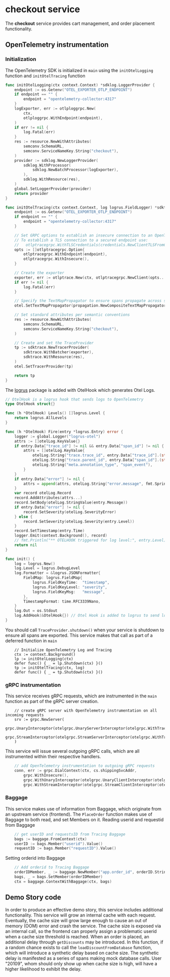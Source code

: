 # checkout service

The **checkout** service provides cart management, and order placement functionality.

## OpenTelemetry instrumentation

### Initialization
The OpenTelemetry SDK is initialized in `main` using the `initOtelLogging` function and `initOtelTracing` function
```go
func initOtelLogging(ctx context.Context) *sdklog.LoggerProvider {
	endpoint := os.Getenv("OTEL_EXPORTER_OTLP_ENDPOINT")
	if endpoint == "" {
		endpoint = "opentelemetry-collector:4317"
	}
	logExporter, err := otlploggrpc.New(
		ctx,
		otlploggrpc.WithEndpoint(endpoint),
	)
	if err != nil {
		log.Fatal(err)
	}
	res := resource.NewWithAttributes(
		semconv.SchemaURL,
		semconv.ServiceNameKey.String("checkout"),
	)
	provider := sdklog.NewLoggerProvider(
		sdklog.WithProcessor(
			sdklog.NewBatchProcessor(logExporter),
		),
		sdklog.WithResource(res),
	)
	global.SetLoggerProvider(provider)
	return provider
}

func initOtelTracing(ctx context.Context, log logrus.FieldLogger) *sdktrace.TracerProvider {
	endpoint := os.Getenv("OTEL_EXPORTER_OTLP_ENDPOINT")
	if endpoint == "" {
		endpoint = "opentelemetry-collector:4317"
	}

	// Set GRPC options to establish an insecure connection to an OpenTelemetry Collector
	// To establish a TLS connection to a secured endpoint use:
	//   otlptracegrpc.WithTLSCredentials(credentials.NewClientTLSFromCert(nil, ""))
	opts := []otlptracegrpc.Option{
		otlptracegrpc.WithEndpoint(endpoint),
		otlptracegrpc.WithInsecure(),
	}

	// Create the exporter
	exporter, err := otlptrace.New(ctx, otlptracegrpc.NewClient(opts...))
	if err != nil {
		log.Fatal(err)
	}

	// Specify the TextMapPropagator to ensure spans propagate across service boundaries
	otel.SetTextMapPropagator(propagation.NewCompositeTextMapPropagator(propagation.Baggage{}, propagation.TraceContext{}))

	// Set standard attributes per semantic conventions
	res := resource.NewWithAttributes(
		semconv.SchemaURL,
		semconv.ServiceNameKey.String("checkout"),
	)

	// Create and set the TraceProvider
	tp := sdktrace.NewTracerProvider(
		sdktrace.WithBatcher(exporter),
		sdktrace.WithResource(res),
	)
	otel.SetTracerProvider(tp)

	return tp
}
```

The [logrus](https://github.com/sirupsen/logrus) package is added with OtelHook which generates Otel Logs.

```go
// OtelHook is a logrus hook that sends logs to OpenTelemetry
type OtelHook struct{}

func (h *OtelHook) Levels() []logrus.Level {
	return logrus.AllLevels
}

func (h *OtelHook) Fire(entry *logrus.Entry) error {
	logger := global.Logger("logrus-otel")
	attrs := []otelLog.KeyValue{}
	if entry.Data["trace_id"] != nil && entry.Data["span_id"] != nil {
		attrs = []otelLog.KeyValue{
			otelLog.String("trace.trace_id", entry.Data["trace_id"].(string)),
			otelLog.String("trace.parent_id", entry.Data["span_id"].(string)),
			otelLog.String("meta.annotation_type", "span_event"),
		}
	}
	if entry.Data["error"] != nil {
		attrs = append(attrs, otelLog.String("error.message", fmt.Sprintf("%+v", entry.Data["error"])))
	}
	var record otelLog.Record
	record.AddAttributes(attrs...)
	record.SetBody(otelLog.StringValue(entry.Message))
	if entry.Data["error"] != nil {
		record.SetSeverity(otelLog.SeverityError)
	} else {
		record.SetSeverity(otelLog.Severity(entry.Level))
	}
	record.SetTimestamp(entry.Time)
	logger.Emit(context.Background(), record)
	// fmt.Println("** OTELHOOK triggered for log level:", entry.Level)
	return nil
}

func init() {
	log = logrus.New()
	log.Level = logrus.DebugLevel
	log.Formatter = &logrus.JSONFormatter{
		FieldMap: logrus.FieldMap{
			logrus.FieldKeyTime:  "timestamp",
			logrus.FieldKeyLevel: "severity",
			logrus.FieldKeyMsg:   "message",
		},
		TimestampFormat: time.RFC3339Nano,
	}
	log.Out = os.Stdout
	log.AddHook(&OtelHook{}) // Otel Hook is added to logrus to send logs to OpenTelemetry
}
```

You should call `TraceProvider.shutdown()` when your service is shutdown to ensure all spans are exported.
This service makes that call as part of a deferred function in `main`
```
	// Initialize OpenTelemetry Log and Tracing
	ctx := context.Background()
	lp := initOtelLogging(ctx)
	defer func() { _ = lp.Shutdown(ctx) }()
	tp := initOtelTracing(ctx, log)
	defer func() { _ = tp.Shutdown(ctx) }()
```

### gRPC instrumentation
This service receives gRPC requests, which are instrumented in the `main` function as part of the gRPC server creation.
```
	// create gRPC server with OpenTelemetry instrumentation on all incoming requests
    srv := grpc.NewServer(
        grpc.UnaryInterceptor(otelgrpc.UnaryServerInterceptor(otelgrpc.WithTracerProvider(otel.GetTracerProvider()))),
        grpc.StreamInterceptor(otelgrpc.StreamServerInterceptor(otelgrpc.WithTracerProvider(otel.GetTracerProvider()))),
    )
```

This service will issue several outgoing gRPC calls, which are all instrumented within their respective handlers.
```go
	// add OpenTelemetry instrumentation to outgoing gRPC requests
	conn, err := grpc.DialContext(ctx, cs.shippingSvcAddr,
		grpc.WithInsecure(),
		grpc.WithUnaryInterceptor(otelgrpc.UnaryClientInterceptor(otelgrpc.WithTracerProvider(otel.GetTracerProvider()))),
		grpc.WithStreamInterceptor(otelgrpc.StreamClientInterceptor(otelgrpc.WithTracerProvider(otel.GetTracerProvider()))))
```

### Baggage 
This service makes use of information from Baggage, which originate from an upstream service (frontend).
The `PlaceOrder` function makes use of Baggage to both read, and set Members on it.
Reading userid and requestid from Baggage
```go
	// get userID and requestsID from Tracing Baggage
	bags := baggage.FromContext(ctx)
	userID := bags.Member("userid").Value()
	requestID := bags.Member("requestID").Value()
```

Setting orderid into Baggage
```go
	// Add orderid to Tracing Baggage
	orderIDMember, _ := baggage.NewMember("app.order_id", orderID.String())
	bags, _ = bags.SetMember(orderIDMember)
	ctx = baggage.ContextWithBaggage(ctx, bags)
```

## Demo Story code

In order to produce an effective demo story, this service includes additional functionality.
This service will grow an internal cache with each request.
Eventually, the cache size will grow large enough to cause an out of memory (OOM) error and crash the service.
The cache size is exposed via an internal call, so the frontend can properly assign a problematic userid when a cache size threshold is reached.
When an order is placed, an additional delay through `getDiscounts` may be introduced.
In this function, if a random chance exists to call the `loadDiscountFromDatabase` function, which will introduce a synthetic delay based on cache size.
The synthetic delay is manifested as a series of spans making mock database calls.
User "20109", whom should only show up when cache size is high, will have a higher likelihood to exhibit the delay.

